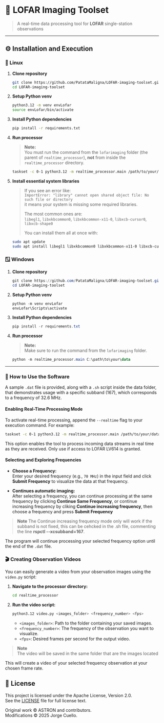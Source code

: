 # 🌌 LOFAR Imaging Toolset

> A real-time data processing tool for **LOFAR** single-station observations

---

## ⚙️ Installation and Execution

### 🐧 Linux

1. **Clone repository**

   ```bash
   git clone https://github.com/PatataMaligna/LOFAR-imaging-toolset.git
   cd LOFAR-imaging-toolset
   ```

2. **Setup Python venv**

   ```bash
   python3.12 -m venv envLofar
   source envLofar/bin/activate
   ```


3. **Install Python dependencies**

   ```bash
   pip install -r requirements.txt
   ```

4. **Run processor**

   > **Note:**  
   > You must run the command from the `lofarimaging` folder (the parent of `realtime_processor`), **not** from inside the `realtime_processor` directory.

   ```bash
   taskset -c 0-1 python3.12 -m realtime_processor.main /path/to/your/data
   ```
5. **Install essential system libraries**

   > If you see an error like:  
   > `ImportError: "library" cannot open shared object file: No such file or directory`  
   > it means your system is missing some required libraries.  
   >  
   > The most common ones are:  
   > `libegl1`, `libxkbcommon0`, `libxkbcommon-x11-0`, `libxcb-cursor0`, `libxcb-shape0`  
   >  
   > You can install them all at once with:

   ```bash
   sudo apt update
   sudo apt install libegl1 libxkbcommon0 libxkbcommon-x11-0 libxcb-cursor0 libxcb-shape0
   ```

### 🪟 Windows

1. **Clone repository**

   ```powershell
   git clone https://github.com/PatataMaligna/LOFAR-imaging-toolset.git
   cd LOFAR-imaging-toolset
   ```

2. **Setup Python venv**

   ```powershell
   python -m venv envLofar
   envLofar\Scripts\activate
   ```

3. **Install Python dependencies**

   ```powershell
   pip install -r requirements.txt
   ```

4. **Run processor**

   > **Note:**  
   > Make sure to run the command from the `lofarimaging` folder.

   ```powershell
   python -m realtime_processor.main C:\path\to\your\data
   ```

---

### 📝 How to Use the Software

A sample `.dat` file is provided, along with a `.sh` script inside the data folder, that demonstrates usage with a specific subband (167), which corresponds to a frequency of 32.6 MHz.

#### Enabling Real-Time Processing Mode

To activate real-time processing, append the `--realtime` flag to your execution command. For example:

```bash
taskset -c 0-1 python3.12 -m realtime_processor.main /path/to/your/data --realtime
```

This option enables the tool to process incoming data streams in real time as they are received. Only use if access to LOFAR LV614 is granted.
#### Selecting and Exploring Frequencies

- **Choose a Frequency:**  
   Enter your desired frequency (e.g., `70 MHz`) in the input field and click **Submit Frequency** to visualize the data at that frequency.

- **Continues automatic imaging:**  
   After selecting a frequency, you can continue processing at the same frequency by clicking **Continue Same Frequency**, or continue increasing frequency by cliking **Continue increasing frequency**, then choose a frequency and press **Submit Frequency**

> **Note**
> The Continue increasing frequency mode only will work if the subband is not fixed, this can be cehcked in the .sh file, commenting the line **rspctl --xcsubband=167**.

The program will continue processing your selected frequency option until the end of the `.dat` file.

### 🎬 Creating Observation Videos

You can easily generate a video from your observation images using the `video.py` script:

1. **Navigate to the processor directory:**
   ```bash
   cd realtime_processor
   ```

2. **Run the video script:**
   ```bash
   python3.12 video.py <images_folder> <frequency_number> <fps>
   ```
   - `<images_folder>`: Path to the folder containing your saved images.
   - `<frequency_number>`: The frequency of the observation you want to visualize.
   - `<fps>`: Desired frames per second for the output video.

> **Note**  
> The video will be saved in the same folder that are the images located

This will create a video of your selected frequency observation at your chosen frame rate.

## 📄 License

This project is licensed under the Apache License, Version 2.0.  
See the [LICENSE](./LICENSE) file for full license text.

Original work © ASTRON and contributors.  
Modifications © 2025 Jorge Cuello.
